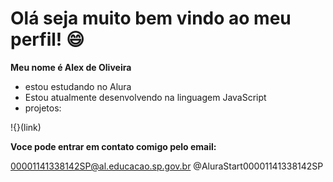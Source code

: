 # Olá seja muito bem vindo ao meu perfil! 😄

**Meu nome é Alex de Oliveira**
- estou estudando no Alura 
- Estou atualmente desenvolvendo na linguagem JavaScript
- projetos:

!{}(link)




**Voce pode entrar em contato comigo pelo email:**

00001141338142SP@al.educacao.sp.gov.br
@AluraStart00001141338142SP
